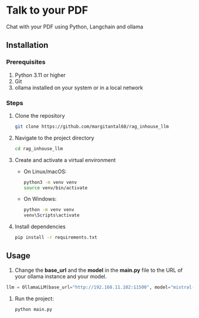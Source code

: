 # Talk to your PDF
Chat with your PDF using Python, Langchain and ollama

## Installation

### Prerequisites

1. Python 3.11 or higher
1. Git
1. ollama installed on your system or in a local network

### Steps
1. Clone the repository
    ```bash
    git clone https://github.com/margitantal68/rag_inhouse_llm
    ```

1. Navigate to the project directory
    ```bash
    cd rag_inhouse_llm
    ```

1. Create and activate a virtual environment
    * On Linux/macOS:
        ```bash
        python3 -m venv venv
        source venv/bin/activate
        ```

    * On Windows:
        ```bash
        python -m venv venv
        venv\Scripts\activate
        ```

1. Install dependencies
    ```bash
    pip install -r requirements.txt
    ```


## Usage


1. Change the **base_url** and the **model** in the **main.py** file to the URL of your ollama instance and your model.
```python
llm = OllamaLLM(base_url="http://192.168.11.102:11500", model="mistral-nemo:12b-instruct-2407-q8_0") 
```
1. Run the project:
    ```bash
    python main.py
    ```

